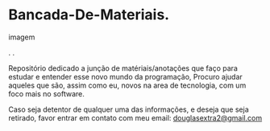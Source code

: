 # Bancada-De-Materiais.

imagem


.
.

Repositório dedicado a junção de matériais/anotações que faço para estudar e entender esse novo mundo da programação, Procuro ajudar aqueles que são, assim como eu, novos na area de tecnologia, com um foco mais no software.




Caso seja detentor de qualquer uma das informações, e deseja que seja retirado, favor entrar em contato com meu email: douglasextra2@gmail.com
